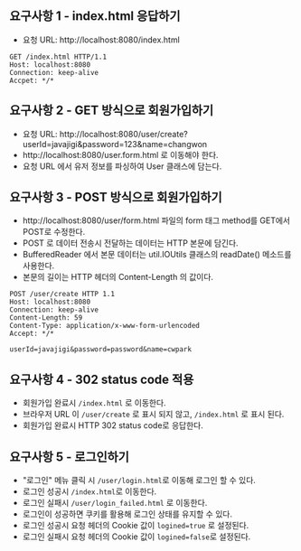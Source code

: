 ## 요구사항 1 - index.html 응답하기
- 요청 URL: http://localhost:8080/index.html
```
GET /index.html HTTP/1.1
Host: localhost:8080
Connection: keep-alive
Accpet: */*
```

## 요구사항 2 - GET 방식으로 회원가입하기
- 요청 URL: http://localhost:8080/user/create?userId=javajigi&password=123&name=changwon
- http://localhost:8080/user.form.html 로 이동해야 한다.
- 요청 URL 에서 유저 정보를 파싱하여 User 클래스에 담는다.

## 요구사항 3 - POST 방식으로 회원가입하기
- http://localhost:8080/user/form.html 파일의 form 태그 method를 GET에서 POST로 수정한다.
- POST 로 데이터 전송시 전달하는 데이터는 HTTP 본문에 담긴다.
- BufferedReader 에서 본문 데이터는 util.IOUtils 클래스의 readDate() 메소드를 사용한다.
- 본문의 길이는 HTTP 헤더의 Content-Length 의 값이다.

```
POST /user/create HTTP 1.1
Host: localhost:8080
Connection: keep-alive
Content-Length: 59
Content-Type: application/x-www-form-urlencoded
Accept: */*

userId=javajigi&password=password&name=cwpark
```

## 요구사항 4 - 302 status code 적용
- 회원가입 완료시 `/index.html` 로 이동한다.
- 브라우저 URL 이 `/user/create` 로 표시 되지 않고, `/index.html` 로 표시 된다.
- 회원가입 완료시 HTTP 302 status code로 응답한다. 

## 요구사항 5 - 로그인하기
- "로그인" 메뉴 클릭 시 `/user/login.html`로 이동해 로그인 할 수 있다.
- 로그인 성공시 `/index.html`로 이동한다.
- 로그인 실패시 `/user/login_failed.html` 로 이동한다.
- 로그인이 성공하면 쿠키를 활용해 로그인 상태를 유지할 수 있다.
- 로그인 성공시 요청 헤더의 Cookie 값이 `logined=true` 로 설정된다.
- 로그인 실패시 요청 헤더의 Cookie 값이 `logined=false`로 설정된다.